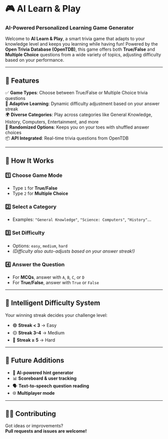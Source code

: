 # 🎮 AI Learn & Play
### AI-Powered Personalized Learning Game Generator

Welcome to **AI Learn & Play**, a smart trivia game that adapts to your knowledge level and keeps you learning while having fun! Powered by the **Open Trivia Database (OpenTDB)**, this game offers both **True/False** and **Multiple Choice** questions from a wide variety of topics, adjusting difficulty based on your performance.

---

## 🚀 Features

✅ **Game Types**: Choose between True/False or Multiple Choice trivia questions  
🧠 **Adaptive Learning**: Dynamic difficulty adjustment based on your answer streak  
🌍 **Diverse Categories**: Play across categories like General Knowledge, History, Computers, Entertainment, and more  
🔁 **Randomized Options**: Keeps you on your toes with shuffled answer choices  
📦 **API Integrated**: Real-time trivia questions from OpenTDB  

---

## 🧩 How It Works

### 1️⃣ Choose Game Mode
- Type `1` for **True/False**
- Type `2` for **Multiple Choice**

### 2️⃣ Select a Category
- Examples: `"General Knowledge"`, `"Science: Computers"`, `"History"`...

### 3️⃣ Set Difficulty
- Options: `easy`, `medium`, `hard`  
- *(Difficulty also auto-adjusts based on your answer streak!)*

### 4️⃣ Answer the Question
- For **MCQs**, answer with `A`, `B`, `C`, or `D`  
- For **True/False**, answer with `True` or `False`

---

## 🧠 Intelligent Difficulty System

Your winning streak decides your challenge level:

- 🟢 **Streak < 3** → Easy  
- 🟡 **Streak 3–4** → Medium  
- 🔴 **Streak ≥ 5** → Hard

---

## 🔮 Future Additions

- 🧠 **AI-powered hint generator**  
- 📊 **Scoreboard & user tracking**  
- 🗣️ **Text-to-speech question reading**  
- 🌐 **Multiplayer mode**

---

## 👩‍💻 Contributing

Got ideas or improvements?  
**Pull requests and issues are welcome!**
